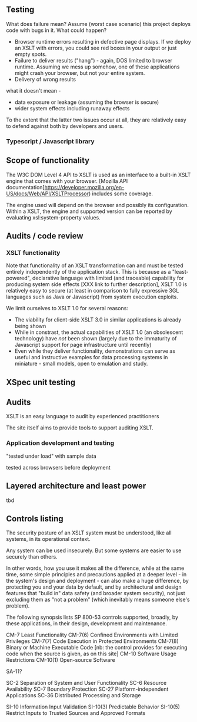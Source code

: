 
## Testing

What does failure mean? Assume (worst case scenario) this project deploys code with bugs in it. What could happen?

* Browser runtime errors resulting in defective page displays. If we deploy an XSLT with errors, you could see red boxes in your output or just empty spots.
* Failure to deliver results ("hang") - again, DOS limited to browser runtime. Assuming we mess up somehow, one of these applications might crash your browser, but not your entire system.
* Delivery of wrong results

what it doesn't mean -

* data exposure or leakage (assuming the browser is secure)
* wider system effects including runaway effects

To the extent that the latter two issues occur at all, they are relatively easy to defend against both by developers and users.

### Typescript / Javascript library

## Scope of functionality

The W3C DOM Level 4 API to XSLT is used as an interface to a built-in XSLT engine that comes with your browser. [Mozilla API documentation]https://developer.mozilla.org/en-US/docs/Web/API/XSLTProcessor) includes some coverage.

The engine used will depend on the browser and possibly its configuration. Within a XSLT, the engine and supported version can be reported by evaluating xsl:system-property values.

## Audits / code review

### XSLT functionality

Note that functionality of an XSLT transformation can and must be tested entirely independently of the application stack. This is because as a "least-powered", declarative language with limited (and traceable) capability for producing system side effects [XXX link to further description], XSLT 1.0 is relatively easy to secure (at least in comparison to fully expressive 3GL languages such as Java or Javascript) from system execution exploits.

We limit ourselves to XSLT 1.0 for several reasons:

- The viability for client-side XSLT 3.0 in similar applications is already being shown
- While in constrast, the actual capabilities of XSLT 1.0 (an obsolescent technology) have *not* been shown (largely due to the immaturity of Javascript support for page infrastructure until recently)
- Even while they deliver functionality, demonstrations can serve as useful and instructive examples for data processing systems in miniature - small models, open to emulation and study.

## XSpec unit testing

## Audits

XSLT is an easy language to audit by experienced practitioners

The site itself aims to provide tools to support auditing XSLT.

### Application development and testing

"tested under load" with sample data

tested across browsers before deployment

## Layered architecture and least power

tbd

## Controls listing

The security posture of an XSLT system must be understood, like all systems, in its operational context.

Any system can be used insecurely. But some systems are easier to use securely than others.

In other words, how you use it makes all the difference, while at the same time, some simple principles and precautions applied at a deeper level - in the system's design and deployment - can also make a huge difference, by protecting you and your data by default, and by architectural and design features that "build in" data safety (and broader system security), not just excluding them as "not a problem" (which inevitably means someone else's problem).

The following synopsis lists SP 800-53 controls supported, broadly, by these applications, in their design, development and maintenance.

CM-7 Least Functionality
CM-7(6) Confined Environments with Limited Privileges
CM-7(7) Code Execution in Protected Environments
CM-7(8) Binary or Machine Executable Code
  [nb: the control provides for executing code when the source is given, as on this site]
CM-10 Software Usage Restrictions
CM-10(1) Open-source Software

SA-11?

SC-2 Separation of System and User Functionality
SC-6 Resource Availability
SC-7 Boundary Protection
SC-27 Platform-independent Applications
SC-36 Distributed Processing and Storage

SI-10 Information Input Validation
SI-10(3) Predictable Behavior
SI-10(5) Restrict Inputs to Trusted Sources and Approved Formats

